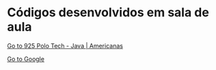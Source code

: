 # Códigos desenvolvidos em sala de aula

[Go to 925 Polo Tech - Java | Americanas](https://github.com/facincani/class/tree/polo-tech-925)

[Go to Google](https://google.com)